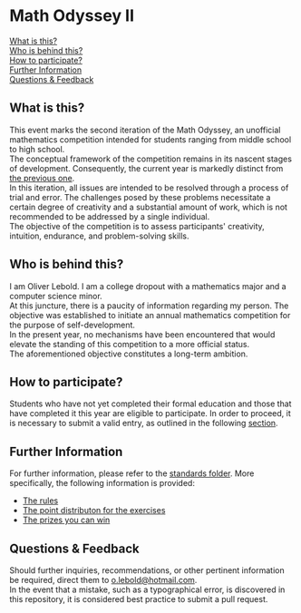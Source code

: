 # Math Odyssey II

[What is this?](#what-is-this)\
[Who is behind this?](#who-is-behind-this)\
[How to participate?](#how-to-participate)\
[Further Information](#further-information)\
[Questions & Feedback](#questions--feedback)

## What is this?

This event marks the second iteration of the Math Odyssey, an unofficial mathematics competition intended for students ranging from middle school to high school.\
The conceptual framework of the competition remains in its nascent stages of development. Consequently, the current year is markedly distinct from [the previous one](https://www.overleaf.com/read/jdttxtdrgpdk#da9747).\
In this iteration, all issues are intended to be resolved through a process of trial and error. The challenges posed by these problems necessitate a certain degree of creativity and a substantial amount of work, which is not recommended to be addressed by a single individual.\
The objective of the competition is to assess participants' creativity, intuition, endurance, and problem-solving skills.

## Who is behind this?

I am Oliver Lebold. I am a college dropout with a mathematics major and a computer science minor.\
At this juncture, there is a paucity of information regarding my person. The objective was established to initiate an annual mathematics competition for the purpose of self-development.\
In the present year, no mechanisms have been encountered that would elevate the standing of this competition to a more official status.\
The aforementioned objective constitutes a long-term ambition.

## How to participate?

Students who have not yet completed their formal education and those that have completed it this year are eligible to participate. In order to proceed, it is necessary to submit a valid entry, as outlined in the following [section](https://github.com/Pseudoexpertise/Math-Odyssee-II/blob/main/standards/rules.md#correct-submission).

## Further Information

For further information, please refer to the [standards folder](./standards/). More specifically, the following information is provided:

- [The rules](./standards/rules.md)
- [The point distributon for the exercises](./standards/evaluation.md)
- [The prizes you can win](./standards/prizes.md)


## Questions & Feedback

Should further inquiries, recommendations, or other pertinent information be required, direct them to o.lebold@hotmail.com.\
In the event that a mistake, such as a typographical error, is discovered in this repository, it is considered best practice to submit a pull request.
